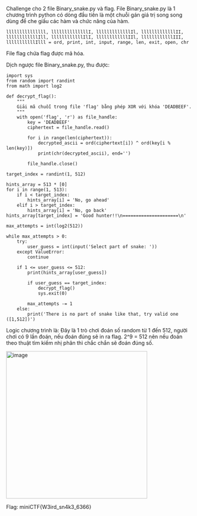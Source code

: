 Challenge cho 2 file Binary_snake.py và flag.
File Binary_snake.py là 1 chương trình python có dòng đầu tiên là một chuỗi gán giá trị song song dùng để che giấu các hàm và chức năng của hàm.
```
lllllllllllllll, llllllllllllllI, lllllllllllllIl, lllllllllllllII, llllllllllllIll, llllllllllllIlI, llllllllllllIIl, llllllllllllIII, lllllllllllIlll = ord, print, int, input, range, len, exit, open, chr
```

File flag chứa flag được mã hóa.

Dịch ngược file Binary_snake.py, thu được:
```
import sys
from random import randint
from math import log2

def decrypt_flag():
    """
    Giải mã chuỗi trong file 'flag' bằng phép XOR với khóa 'DEADBEEF'.
    """
    with open('flag', 'r') as file_handle:
        key = 'DEADBEEF'
        ciphertext = file_handle.read()
        
        for i in range(len(ciphertext)):
            decrypted_ascii = ord(ciphertext[i]) ^ ord(key[i % len(key)])
            print(chr(decrypted_ascii), end='') 
        
        file_handle.close()

target_index = randint(1, 512) 

hints_array = 513 * [0] 
for i in range(1, 513):
    if i < target_index:
        hints_array[i] = 'No, go ahead'
    elif i > target_index:
        hints_array[i] = 'No, go back'
hints_array[target_index] = 'Good hunter!!\n=====================\n'

max_attempts = int(log2(512)) 

while max_attempts > 0:
    try:
        user_guess = int(input('Select part of snake: '))
    except ValueError:
        continue

    if 1 <= user_guess <= 512:
        print(hints_array[user_guess])
        
        if user_guess == target_index:
            decrypt_flag()
            sys.exit(0)
            
        max_attempts -= 1
    else:
        print('There is no part of snake like that, try valid one ([1,512])')
```

Logic chương trình là: Đây là 1 trò chơi đoán số random từ 1 đến 512, người chơi có 9 lần đoán, nếu đoán đúng sẽ in ra flag. 2^9 = 512 nên nếu đoán theo thuật tìm kiếm nhị phân thì chắc chắn sẽ đoán đúng số.

<img width="381" height="398" alt="image" src="https://github.com/user-attachments/assets/ee36bdea-3bd3-4f51-8f28-2cb0234439dd" />

Flag: miniCTF{W3ird_sn4k3_6366}
